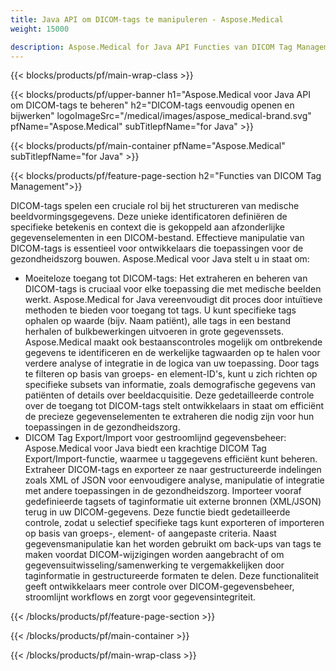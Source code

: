 ```yaml
---
title: Java API om DICOM-tags te manipuleren - Aspose.Medical
weight: 15000

description: Aspose.Medical for Java API Functies van DICOM Tag Management
---
```


{{< blocks/products/pf/main-wrap-class >}}

{{< blocks/products/pf/upper-banner h1="Aspose.Medical voor Java API om DICOM-tags te beheren" h2="DICOM-tags eenvoudig openen en bijwerken" logoImageSrc="/medical/images/aspose_medical-brand.svg" pfName="Aspose.Medical" subTitlepfName="for Java" >}}

{{< blocks/products/pf/main-container pfName="Aspose.Medical" subTitlepfName="for Java" >}}

{{< blocks/products/pf/feature-page-section h2="Functies van DICOM Tag Management">}}

<p>DICOM-tags spelen een cruciale rol bij het structureren van medische beeldvormingsgegevens. Deze unieke identificatoren definiëren de specifieke betekenis en context die is gekoppeld aan afzonderlijke gegevenselementen in een DICOM-bestand. Effectieve manipulatie van DICOM-tags is essentieel voor ontwikkelaars die toepassingen voor de gezondheidszorg bouwen. Aspose.Medical voor Java stelt u in staat om:</p>

<ul>
<li>Moeiteloze toegang tot DICOM-tags: Het extraheren en beheren van DICOM-tags is cruciaal voor elke toepassing die met medische beelden werkt. Aspose.Medical for Java vereenvoudigt dit proces door intuïtieve methoden te bieden voor toegang tot tags. U kunt specifieke tags ophalen op waarde (bijv. Naam patiënt), alle tags in een bestand herhalen of bulkbewerkingen uitvoeren in grote gegevenssets. Aspose.Medical maakt ook bestaanscontroles mogelijk om ontbrekende gegevens te identificeren en de werkelijke tagwaarden op te halen voor verdere analyse of integratie in de logica van uw toepassing. Door tags te filteren op basis van groeps- en element-ID's, kunt u zich richten op specifieke subsets van informatie, zoals demografische gegevens van patiënten of details over beeldacquisitie. Deze gedetailleerde controle over de toegang tot DICOM-tags stelt ontwikkelaars in staat om efficiënt de precieze gegevenselementen te extraheren die nodig zijn voor hun toepassingen in de gezondheidszorg.</li>
<li>DICOM Tag Export/Import voor gestroomlijnd gegevensbeheer: Aspose.Medical voor Java biedt een krachtige DICOM Tag Export/Import-functie, waarmee u taggegevens efficiënt kunt beheren. Extraheer DICOM-tags en exporteer ze naar gestructureerde indelingen zoals XML of JSON voor eenvoudigere analyse, manipulatie of integratie met andere toepassingen in de gezondheidszorg. Importeer vooraf gedefinieerde tagsets of taginformatie uit externe bronnen (XML/JSON) terug in uw DICOM-gegevens. Deze functie biedt gedetailleerde controle, zodat u selectief specifieke tags kunt exporteren of importeren op basis van groeps-, element- of aangepaste criteria. Naast gegevensmanipulatie kan het worden gebruikt om back-ups van tags te maken voordat DICOM-wijzigingen worden aangebracht of om gegevensuitwisseling/samenwerking te vergemakkelijken door taginformatie in gestructureerde formaten te delen. Deze functionaliteit geeft ontwikkelaars meer controle over DICOM-gegevensbeheer, stroomlijnt workflows en zorgt voor gegevensintegriteit.</li>
</ul>

{{< /blocks/products/pf/feature-page-section >}}

{{< /blocks/products/pf/main-container >}}

{{< /blocks/products/pf/main-wrap-class >}}